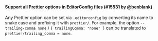 #### Support all Prettier options in EditorConfig files (#15531 by @benblank)

Any Prettier option can be set via `.editorconfig` by converting its name to snake case and prefixing it with `prettier/`. For example, the option `--trailing-comma none` / `{ trailingComma: "none" }` can be translated to `prettier/trailing_comma = none`.
